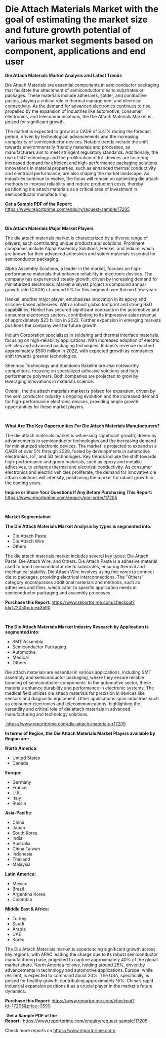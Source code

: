 <p><h1>Die Attach Materials Market with the goal of estimating the market size and future growth potential of various market segments based on component, applications and end user</h1></p><p><strong>Die Attach Materials Market Analysis and Latest Trends</strong></p>
<p><p>Die Attach Materials are essential components in semiconductor packaging that facilitate the attachment of semiconductor dies to substrates or packages. These materials include adhesives, solder, and conductive pastes, playing a critical role in thermal management and electrical connectivity. As the demand for advanced electronics continues to rise, propelled by the expansion of industries like automotive, consumer electronics, and telecommunications, the Die Attach Materials Market is poised for significant growth.</p><p>The market is expected to grow at a CAGR of 3.41% during the forecast period, driven by technological advancements and the increasing complexity of semiconductor devices. Notable trends include the shift towards environmentally friendly materials and processes, as manufacturers aim to meet stringent regulatory standards. Additionally, the rise of 5G technology and the proliferation of IoT devices are fostering increased demand for efficient and high-performance packaging solutions. Innovations in material properties, such as enhanced thermal conductivity and electrical performance, are also shaping the market landscape. As industries continue to evolve, the focus will remain on optimizing die attach methods to improve reliability and reduce production costs, thereby positioning die attach materials as a critical area of investment in semiconductor manufacturing.</p></p>
<p><strong>Get a Sample PDF of the Report:&nbsp;</strong> <a href="https://www.reportprime.com/enquiry/request-sample/17205?utm_campaign=3361&utm_medium=2&utm_source=Github&utm_content=ia&utm_term=18032025&utm_id=die-attach-materials">https://www.reportprime.com/enquiry/request-sample/17205</a></p>
<p>&nbsp;</p>
<p><strong>Die Attach Materials Major Market Players</strong></p>
<p><p>The die attach materials market is characterized by a diverse range of players, each contributing unique products and solutions. Prominent companies include Alpha Assembly Solutions, Henkel, and Indium, which are known for their advanced adhesives and solder materials essential for semiconductor packaging.</p><p>Alpha Assembly Solutions, a leader in the market, focuses on high-performance materials that enhance reliability in electronic devices. The company has experienced steady growth, driven by increasing demand for miniaturized electronics. Market analysts project a compound annual growth rate (CAGR) of around 5% for this segment over the next few years.</p><p>Henkel, another major player, emphasizes innovation in its epoxy and silicone-based adhesives. With a robust global footprint and strong R&D capabilities, Henkel has secured significant contracts in the automotive and consumer electronics sectors, contributing to its impressive sales revenue of approximately $23 billion in 2022. Further expansion in emerging markets positions the company well for future growth.</p><p>Indium Corporation specializes in soldering and thermal interface materials, focusing on high-reliability applications. With increased adoption of electric vehicles and advanced packaging techniques, Indium's revenue reached approximately $500 million in 2022, with expected growth as companies shift towards greener technologies.</p><p>Shenmao Technology and Sumitomo Bakelite are also noteworthy competitors, focusing on specialized adhesive solutions and high-performance polymers. Both companies are projected to grow by leveraging innovations in materials science.</p><p>Overall, the die attach materials market is poised for expansion, driven by the semiconductor industry's ongoing evolution and the increased demand for high-performance electronic devices, providing ample growth opportunities for these market players.</p></p>
<p>&nbsp;</p>
<p><strong>What Are The Key Opportunities For Die Attach Materials Manufacturers?</strong></p>
<p><p>The die attach materials market is witnessing significant growth, driven by advancements in semiconductor technologies and the increasing demand for miniaturized electronic devices. The market is projected to expand at a CAGR of over 5% through 2028, fueled by developments in automotive electronics, IoT, and 5G technologies. Key trends include the shift towards high-performance and green materials, such as epoxy and metallic adhesives, to enhance thermal and electrical conductivity. As consumer electronics and electric vehicles proliferate, the demand for innovative die attach solutions will intensify, positioning the market for robust growth in the coming years.</p></p>
<p><strong>Inquire or Share Your Questions If Any Before Purchasing This Report:</strong> <a href="https://www.reportprime.com/enquiry/pre-order/17205?utm_campaign=3361&utm_medium=2&utm_source=Github&utm_content=ia&utm_term=18032025&utm_id=die-attach-materials">https://www.reportprime.com/enquiry/pre-order/17205</a></p>
<p>&nbsp;</p>
<p><strong>Market Segmentation</strong></p>
<p><strong>The Die Attach Materials Market Analysis by types is segmented into:</strong></p>
<p><ul><li>Die Attach Paste</li><li>Die Attach Wire</li><li>Others</li></ul></p>
<p><p>The die attach materials market includes several key types: Die Attach Paste, Die Attach Wire, and Others. Die Attach Paste is a adhesive material used to bond semiconductor die to substrates, ensuring thermal and mechanical stability. Die Attach Wire involves using fine wires to connect die to packages, providing electrical interconnections. The "Others" category encompasses additional materials and methods, such as adhesives and films, which cater to specific application needs in semiconductor packaging and assembly processes.</p></p>
<p><strong>Purchase this Report:&nbsp;</strong><a href="https://www.reportprime.com/checkout?id=17205&price=3590&utm_campaign=3361&utm_medium=2&utm_source=Github&utm_content=ia&utm_term=18032025&utm_id=die-attach-materials">https://www.reportprime.com/checkout?id=17205&price=3590</a></p>
<p>&nbsp;</p>
<p><strong>The Die Attach Materials Market Industry Research by Application is segmented into:</strong></p>
<p><ul><li>SMT Assembly</li><li>Semiconductor Packaging</li><li>Automotive</li><li>Medical</li><li>Others</li></ul></p>
<p><p>Die attach materials are essential in various applications, including SMT assembly and semiconductor packaging, where they ensure reliable bonding of semiconductor components. In the automotive sector, these materials enhance durability and performance in electronic systems. The medical field utilizes die attach materials for precision in devices like sensors and diagnostic equipment. Other applications span industries such as consumer electronics and telecommunications, highlighting the versatility and critical role of die attach materials in advanced manufacturing and technology solutions.</p></p>
<p><a href="https://www.reportprime.com/die-attach-materials-r17205?utm_campaign=3361&utm_medium=2&utm_source=Github&utm_content=ia&utm_term=18032025&utm_id=die-attach-materials">&nbsp;https://www.reportprime.com/die-attach-materials-r17205</a></p>
<p><strong>In terms of Region, the Die Attach Materials Market Players available by Region are:</strong></p>
<p>
    <p> <strong> North America: </strong>
        <ul>
            <li>United States</li>
            <li>Canada</li>
        </ul>
        </p> 
    <p> <strong> Europe: </strong>
        <ul>
            <li>Germany</li>
            <li>France</li>
            <li>U.K.</li>
            <li>Italy</li>
            <li>Russia</li>
        </ul>
        </p> 
    <p> <strong> Asia-Pacific: </strong>
        <ul>
            <li>China</li>
            <li>Japan</li>
            <li>South Korea</li>
            <li>India</li>
            <li>Australia</li>
            <li>China Taiwan</li>
            <li>Indonesia</li>
            <li>Thailand</li>
            <li>Malaysia</li>
        </ul>
        </p> 
    <p> <strong> Latin America: </strong>
        <ul>
            <li>Mexico</li>
            <li>Brazil</li>
            <li>Argentina Korea</li>
            <li>Colombia</li>
        </ul>
        </p> 
    <p> <strong> Middle East & Africa: </strong>
        <ul>
            <li>Turkey</li>
            <li>Saudi</li>
            <li>Arabia</li>
            <li>UAE</li>
            <li>Korea</li>
        </ul>
    </p>
    </p>
<p><p>The Die Attach Materials market is experiencing significant growth across key regions, with APAC leading the charge due to its robust semiconductor manufacturing base, projected to capture approximately 40% of the global market share. North America follows, holding around 25%, driven by advancements in technology and automotive applications. Europe, while resilient, is expected to command about 20%. The USA, specifically, is poised for healthy growth, contributing approximately 15%. China’s rapid industrial expansion positions it as a crucial player in the market's future dynamics.</p></p>
<p><strong>Purchase this Report: </strong><a href="https://www.reportprime.com/checkout?id=17205&price=3590&utm_campaign=3361&utm_medium=2&utm_source=Github&utm_content=ia&utm_term=18032025&utm_id=die-attach-materials">https://www.reportprime.com/checkout?id=17205&price=3590</a></p>
<p>&nbsp;<strong>Get a Sample PDF of the Report:&nbsp;&nbsp;</strong><a href="https://www.reportprime.com/enquiry/request-sample/17205?utm_campaign=3361&utm_medium=2&utm_source=Github&utm_content=ia&utm_term=18032025&utm_id=die-attach-materials">https://www.reportprime.com/enquiry/request-sample/17205</a></p>
<p><strong></strong></p>
<p>Check more reports on <a href="https://www.reportprime.com/?utm_campaign=3361&utm_medium=2&utm_source=Github&utm_content=ia&utm_term=18032025&utm_id=die-attach-materials">https://www.reportprime.com/</a></p>